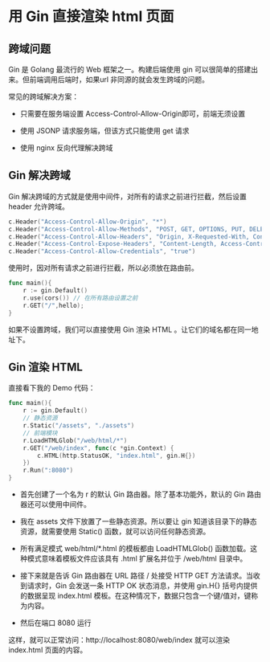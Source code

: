 # 用 Gin 直接渲染 html 页面



## 跨域问题

Gin 是 Golang 最流行的 Web 框架之一。构建后端使用 gin 可以很简单的搭建出来。但前端调用后端时，如果url 非同源的就会发生跨域的问题。

常见的跨域解决方案：

- 只需要在服务端设置 Access-Control-Allow-Origin即可，前端无须设置

- 使用 JSONP 请求服务端，但该方式只能使用 get 请求

- 使用 nginx 反向代理解决跨域

## Gin 解决跨域

Gin 解决跨域的方式就是使用中间件，对所有的请求之前进行拦截，然后设置 header 允许跨域。

```go
c.Header("Access-Control-Allow-Origin", "*")  
c.Header("Access-Control-Allow-Methods", "POST, GET, OPTIONS, PUT, DELETE, UPDATE")
c.Header("Access-Control-Allow-Headers", "Origin, X-Requested-With, Content-Type, Accept, Authorization")
c.Header("Access-Control-Expose-Headers", "Content-Length, Access-Control-Allow-Origin, Access-Control-Allow-Headers, Cache-Control, Content-Language, Content-Type")
c.Header("Access-Control-Allow-Credentials", "true")
```

使用时，因对所有请求之前进行拦截，所以必须放在路由前。

```go
func main(){
    r := gin.Default()
    r.use(cors()) // 在所有路由设置之前
    r.GET("/",hello);
}
```

如果不设置跨域，我们可以直接使用 Gin 渲染 HTML 。让它们的域名都在同一地址下。

## Gin 渲染 HTML

直接看下我的 Demo 代码：

```go
func main(){
	r := gin.Default()
	// 静态资源
	r.Static("/assets", "./assets")
	// 前端模块
	r.LoadHTMLGlob("/web/html/*")
	r.GET("/web/index", func(c *gin.Context) {
		c.HTML(http.StatusOK, "index.html", gin.H{})
	})
	r.Run(":8080")
}
```

- 首先创建了一个名为 r 的默认 Gin 路由器。除了基本功能外，默认的 Gin 路由器还可以使用中间件。

- 我在 assets 文件下放置了一些静态资源。所以要让 gin 知道该目录下的静态资源，就需要使用 Static() 函数，就可以访问任何静态资源。

- 所有满足模式 web/html/*.html 的模板都由 LoadHTMLGlob() 函数加载。这种模式意味着模板文件应该具有 .html 扩展名并位于 /web/html 目录中。

- 接下来就是告诉 Gin 路由器在 URL 路径 / 处接受 HTTP GET 方法请求。当收到请求时，Gin 会发送一条 HTTP OK 状态消息，并使用 gin.H{} 括号内提供的数据呈现 index.html 模板。在这种情况下，数据只包含一个键/值对，键称为内容。

- 然后在端口 8080 运行

这样，就可以正常访问：http://localhost:8080/web/index 就可以渲染 index.html 页面的内容。




